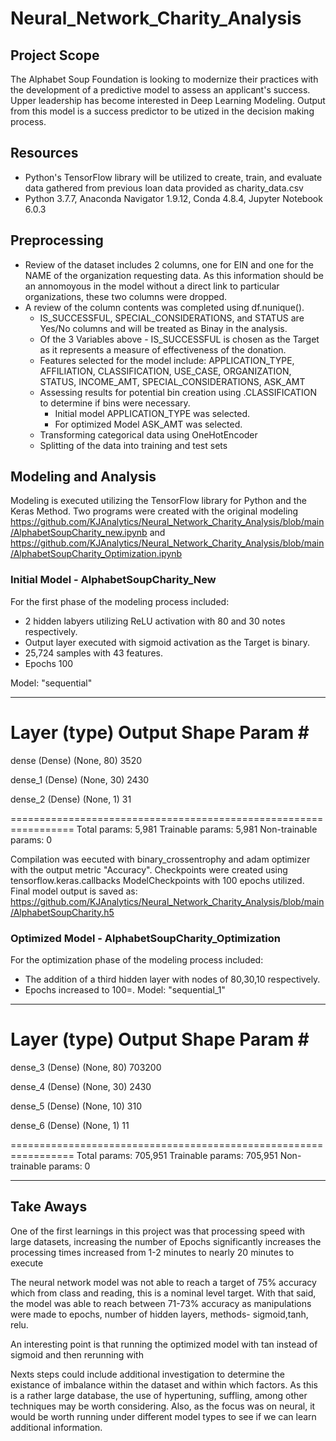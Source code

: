 # Neural_Network_Charity_Analysis

## Project Scope
The Alphabet Soup Foundation is looking to modernize their  practices with the development of a predictive model to assess an applicant's success.  Upper leadership has become interested in Deep Learning Modeling.  Output from this model is a success predictor to be utized in the decision making process.



## Resources
- Python's TensorFlow library will be utilized to create, train, and evaluate data gathered from previous loan data provided as charity_data.csv
- Python 3.7.7, Anaconda Navigator 1.9.12, Conda 4.8.4, Jupyter Notebook 6.0.3

##  Preprocessing
- Review of the dataset includes 2 columns, one for EIN and one for the NAME of the organization requesting data.  As this information should be an annomoyous in the model without a direct link to particular organizations, these two columns were dropped.
- A review of the column contents was completed using df.nunique().
  - IS_SUCCESSFUL, SPECIAL_CONSIDERATIONS, and STATUS are Yes/No columns and will be treated as Binay in the analysis.
  - Of the 3 Variables above - IS_SUCCESSFUL is chosen as the Target as it represents a measure of effectiveness of the donation.
  - Features selected for the model include: APPLICATION_TYPE, AFFILIATION, CLASSIFICATION, USE_CASE, ORGANIZATION, STATUS, INCOME_AMT, SPECIAL_CONSIDERATIONS, ASK_AMT 
  - Assessing results for potential bin creation using .CLASSIFICATION to determine if bins were necessary. 
    - Initial model APPLICATION_TYPE was selected.
    - For optimized Model ASK_AMT was selected.
  - Transforming categorical data using OneHotEncoder 
  - Splitting of the data into training and test sets
  
## Modeling and Analysis

Modeling is executed utilizing the TensorFlow library for Python and the Keras Method.  Two programs were created with the original modeling  https://github.com/KJAnalytics/Neural_Network_Charity_Analysis/blob/main/AlphabetSoupCharity_new.ipynb and https://github.com/KJAnalytics/Neural_Network_Charity_Analysis/blob/main/AlphabetSoupCharity_Optimization.ipynb

### Initial Model - AlphabetSoupCharity_New

For the first phase of the modeling process included:
  - 2 hidden labyers utilizing ReLU activation with 80 and 30 notes respectively.  
  - Output layer executed with sigmoid activation as the Target is binary.
  - 25,724 samples with 43 features.
  - Epochs 100


 Model: "sequential"
_________________________________________________________________
 Layer (type)                Output Shape              Param #   
=================================================================
 dense (Dense)               (None, 80)                3520      
                                                                 
 dense_1 (Dense)             (None, 30)                2430      
                                                                 
 dense_2 (Dense)             (None, 1)                 31        
                                                                 
=================================================================
Total params: 5,981
Trainable params: 5,981
Non-trainable params: 0 

Compilation was eecuted with binary_crossentrophy and adam optimizer with the output metric "Accuracy". Checkpoints were created using tensorflow.keras.callbacks ModelCheckpoints with 100 epochs utilized.  Final model output is saved as: https://github.com/KJAnalytics/Neural_Network_Charity_Analysis/blob/main/AlphabetSoupCharity.h5 

### Optimized Model - AlphabetSoupCharity_Optimization

For the optimization phase of the modeling process included:
  
  - The addition of a third hidden layer with nodes of 80,30,10 respectively.
  - Epochs increased to 100=.
     Model: "sequential_1"
_________________________________________________________________
 Layer (type)                Output Shape              Param #   
=================================================================
 dense_3 (Dense)             (None, 80)                703200    
                                                                 
 dense_4 (Dense)             (None, 30)                2430      
                                                                 
 dense_5 (Dense)             (None, 10)                310       
                                                                 
 dense_6 (Dense)             (None, 1)                 11        
                                                                 
=================================================================
Total params: 705,951
Trainable params: 705,951
Non-trainable params: 0
_________________________________________________________________


## Take Aways
One of the first learnings in this project was that processing speed with large datasets, increasing the number of Epochs significantly increases the processing times increased from 1-2 minutes to nearly 20 minutes to execute

The neural network model was not able to reach a target of 75% accuracy which from class and reading, this is a nominal level target.  With that said, the model was able to reach between 71-73% accuracy as manipulations were made to epochs, number of hidden layers, methods- sigmoid,tanh, relu.  

An interesting point is that running the optimized model with tan instead of sigmoid and then rerunning with 

Nexts steps could include additional investigation to determine the existance of imbalance within the dataset and within which factors. As this is a rather large database, the use of hypertuning, suffling, among other techniques may be worth considering.  Also, as the focus was on neural, it would be worth running under different model types to see if we can learn additional information.

